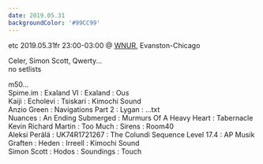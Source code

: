 ```yaml
---
date: 2019.05.31
backgroundColor: '#99CC99'
---
```


etc 2019.05.31fr 23:00-03:00 @ [WNUR](http://www.wnur.org/), Evanston-Chicago  

Celer, Simon Scott, Qwerty...  
no setlists  

m50...  
Spime.im : Exaland VI : Exaland : Ous  
Kaiji : Echolevi : Tsiskari : Kimochi Sound  
Anzio Green : Navigations Part 2 : Lygan : ...txt  
Nuances : An Ending Submerged : Murmurs Of A Heavy Heart : Tabernacle  
Kevin Richard Martin : Too Much : Sirens : Room40  
Aleksi Perälä : UK74R1721267 : The Colundi Sequence Level 17.4 : AP Musik  
Graften : Heden : Irreell : Kimochi Sound  
Simon Scott : Hodos : Soundings : Touch